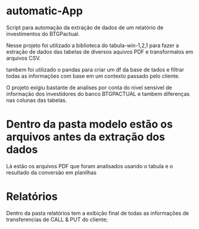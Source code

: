 # automatic-App
Script para automação da extração de dados de um relatório de investimentos do  BTGPactual.

Nesse projeto foi utilizado a biblioteca do tabula-win-1,2,1 para fazer a estração de dados das tabelas de diversos aquivos PDF e transformalos em arquivos CSV. 

tambem foi utilizado o pandas para criar um df da base de tados e filtrar todas as informações com base em um contexto passado pelo cliente.

O projeto exigiu bastante de analises por conta do nivel sensivel de informação  dos investidores do banco BTGPACTUAL e tambem diferenças nas colunas das tabelas.


# Dentro da pasta modelo estão os arquivos antes da extração dos dados 

Lá estão os arquivos PDF que foram analisados usando o tabula e o resultado da conversão em planilhas 

# Relatórios 

Dentro da pasta relatórios tem a exibição final de todas as  informações de transferencias de CALL & PUT do cliente; 
